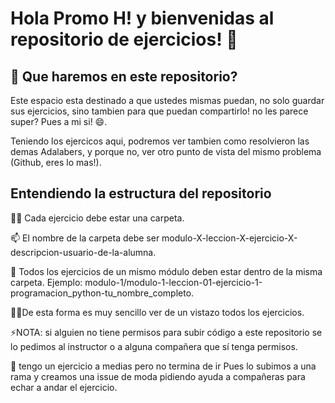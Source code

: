 
# Hola Promo H! y bienvenidas al repositorio de ejercicios! 👋


## 🚀 Que haremos en este repositorio?

Este espacio esta destinado a que ustedes mismas puedan, no solo guardar sus ejercicios, sino tambien para que puedan compartirlo! no les parece super? Pues a mi si! 😄.

Teniendo los ejercicos aqui, podremos ver tambien como resolvieron las demas Adalabers, y porque no, ver otro punto de vista del mismo problema (Github, eres lo mas!).




## Entendiendo la estructura del repositorio

👩‍💻 Cada ejercicio debe estar una carpeta.

📫 El nombre de la carpeta debe ser modulo-X-leccion-X-ejercicio-X-descripcion-usuario-de-la-alumna.

🧠 Todos los ejercicios de un mismo módulo deben estar dentro de la misma carpeta.
Ejemplo: modulo-1/modulo-1-leccion-01-ejercicio-1-programacion_python-tu_nombre_completo.

👯‍♀️De esta forma es muy sencillo ver de un vistazo todos los ejercicios.

⚡️NOTA: si alguien no tiene permisos para subir código a este repositorio se lo pedimos al instructor o a alguna compañera que sí tenga permisos.


🤔 tengo un ejercicio a medias pero no termina de ir 
Pues lo subimos a una rama y creamos una issue de moda pidiendo ayuda a compañeras para echar a andar el ejercicio.
